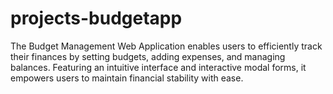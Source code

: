 # projects-budgetapp
 The Budget Management Web Application enables users to efficiently track their finances by setting budgets, adding expenses, and managing balances. Featuring an intuitive interface and interactive modal forms, it empowers users to maintain financial stability with ease.
